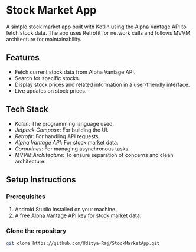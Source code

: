 # Stock Market App

A simple stock market app built with Kotlin using the Alpha Vantage API to fetch stock data. The app uses Retrofit for network calls and follows MVVM architecture for maintainability.

## Features

- Fetch current stock data from Alpha Vantage API.
- Search for specific stocks.
- Display stock prices and related information in a user-friendly interface.
- Live updates on stock prices.

## Tech Stack

- *Kotlin*: The programming language used.
- *Jetpack Compose*: For building the UI.
- *Retrofit*: For handling API requests.
- *Alpha Vantage API*: For stock market data.
- *Coroutines*: For managing asynchronous tasks.
- *MVVM Architecture*: To ensure separation of concerns and clean architecture.

## Setup Instructions

### Prerequisites

1. Android Studio installed on your machine.
2. A free [Alpha Vantage API key](https://www.alphavantage.co/support/#api-key) for stock market data.

### Clone the repository

```bash
git clone https://github.com/Uditya-Raj/StockMarketApp.git
